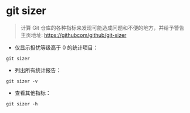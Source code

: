 # git sizer

> 计算 Git 仓库的各种指标来发现可能造成问题和不便的地方，并给予警告
> 主页地址: <https://githubcom/github/git-sizer>

- 仅显示担忧等级高于 0 的统计项目：

`git sizer`

- 列出所有统计报告：

`git sizer -v`

- 查看其他指标：

`git sizer -h`

[#]: contributors: ([李峰])